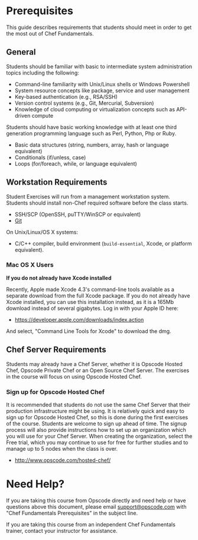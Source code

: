 # Prerequisites

This guide describes requirements that students should meet in order
to get the most out of Chef Fundamentals.

## General

Students should be familiar with basic to intermediate system
administration topics including the following:

* Command-line familiarity with Unix/Linux shells or Windows
  Powershell
* System resource concepts like package, service and user management
* Key-based authentication (e.g., RSA/SSH)
* Version control systems (e.g., Git, Mercurial, Subversion)
* Knowledge of cloud computing or virtualization concepts such as
  API-driven compute

Students should have basic working knowledge with at least one third
generation programming language such as Perl, Python, Php or Ruby.

* Basic data structures (string, numbers, array, hash or language
  equivalent)
* Conditionals (if/unless, case)
* Loops (for/foreach, while, or language equivalent)

## Workstation Requirements

Student Exercises will run from a management workstation
system. Students should install non-Chef required software before the
class starts.

* SSH/SCP (OpenSSH, puTTY/WinSCP or equivalent)
* [Git](http://git-scm.org)

On Unix/Linux/OS X systems:

* C/C++ compiler, build environment (`build-essential`, Xcode, or
  platform equivalent).

### Mac OS X Users

**If you do not already have Xcode installed**

Recently, Apple made Xcode 4.3's command-line tools available as a
separate download from the full Xcode package. If you do not already
have Xcode installed, you can use this installation instead, as it is
a 165Mb download instead of several gigabytes. Log in with your Apple
ID here:

* https://developer.apple.com/downloads/index.action

And select, "Command Line Tools for Xcode" to download the dmg.

## Chef Server Requirements

Students may already have a Chef Server, whether it is Opscode Hosted
Chef, Opscode Private Chef or an Open Source Chef Server. The
exercises in the course will focus on using Opscode Hosted Chef.

### Sign up for Opscode Hosted Chef

It is recommended that students do not use the same Chef Server that
their production infrastructure might be using. It is relatively quick
and easy to sign up for Opscode Hosted Chef, so this is done during
the first exercises of the course. Students are welcome to sign up
ahead of time. The signup process will also provide instructions how
to set up an organization which you will use for your Chef
Server. When creating the organization, select the Free trial, which
you may continue to use for free for further studies and to manage up
to 5 nodes when the class is over.

* http://www.opscode.com/hosted-chef/

# Need Help?

If you are taking this course from Opscode directly and need help or
have questions above this document, please email support@opscode.com with
"Chef Fundamentals Prerequisites" in the subject line.

If you are taking this course from an independent Chef Fundamentals
trainer, contact your instructor for assistance.
